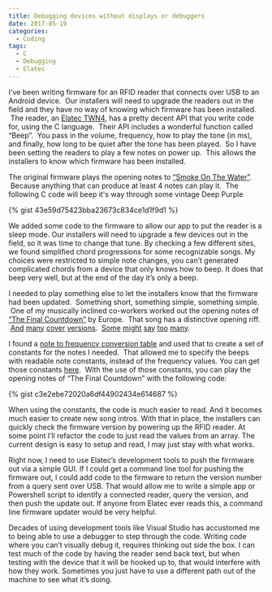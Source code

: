 ```yaml
---
title: Debugging devices without displays or debuggers
date: 2017-05-19
categories:
  - Coding
tags:
  - C
  - Debugging
  - Elatec
---
```

I've been writing firmware for an RFID reader that connects over USB to an Android device.  Our installers will need to upgrade the readers out in the field and they have no way of knowing which firmware has been installed.  The reader, an [Elatec TWN4](https://www.elatec-rfid.com/en/products/multi-technology-rfid-reader/housed/hf-lf-nfc-multi-technology/), has a pretty decent API that you write code for, using the C language.  Their API includes a wonderful function called &#8220;Beep&#8221;.  You pass in the volume, frequency, how to play the tone (in ms), and finally, how long to be quiet after the tone has been played.  So I have been setting the readers to play a few notes on power up.  This allows the installers to know which firmware has been installed.

The original firmware plays the opening notes to [&#8220;Smoke On The Water&#8221;](https://www.youtube.com/watch?v=ikGyZh0VbPQ).  Because anything that can produce at least 4 notes can play it.  The following C code will beep it's way through some vintage Deep Purple

{% gist 43e59d75423bba23673c834ce1d1f9d1 %}

We added some code to the firmware to allow our app to put the reader is a sleep mode.  Our installers will need to upgrade a few devices out in the field, so it was time to change that tune.  By checking a few different sites, we found simplified chord progressions for some recognizable songs.  My choices were restricted to simple note changes, you can’t generated complicated chords from a device that only knows how to beep.  It does that beep very well, but at the end of the day it’s only a beep.

 I needed to play something else to let the installers know that the firmware had been updated.  Something short, something simple, something simple.  One of my musically inclined co-workers worked out the opening notes of <a href="https://www.youtube.com/watch?v=9jK-NcRmVcw">&#8220;The Final Countdown&#8221;</a> by Europe.  That song has a distinctive opening riff.  <a href="https://www.youtube.com/watch?v=wITDyljrWuA">And</a> <a href="https://www.youtube.com/watch?v=vawrp_gMXJs">many</a> <a href="https://www.youtube.com/watch?v=S5AsyuNia5Y">cover</a> <a href="https://www.youtube.com/watch?v=6GRHANmafp0">versions</a>.  <a href="https://www.youtube.com/watch?v=FjeMDvCdrtc">Some</a> <a href="https://www.youtube.com/watch?v=3U36zas52wk">might</a> <a href="https://www.youtube.com/watch?v=W80X2KzRBFE">say</a> <a href="https://www.youtube.com/watch?v=bJJcrRstHBE">too</a> <a href="https://www.youtube.com/watch?v=fdlB_-2pBTo">many</a>.

 I found a <a href="https://www.audiology.org/sites/default/files/ChasinConversionChart.pdf">note to frequency conversion table</a> and used that to create a set of constants for the notes I needed.  That allowed me to specify the beeps with readable note constants, instead of the frequency values. You can get those constants <a href="https://gist.github.com/anotherlab/180855ddcb4c71a11d7ad4c0c243942b">here</a>.  With the use of those constants, you can play the opening notes of &#8220;The Final Countdown&#8221; with the following code:

 {% gist c3e2ebe72020a6df44902434e614687 %}

 When using the constants, the code is much easier to read.  And it becomes much easier to create new song intros. With that in place, the installers can quickly check the firmware version by powering up the RFID reader.  At some point I’ll refactor the code to just read the values from an array.  The current design is easy to setup and read, I may just stay with what works.

Right now, I need to use Elatec’s development tools to push the firrmware out via a simple GUI.  If I could get a command line tool for pushing the firmware out, I could add code to the firmware to return the version number from a query sent over USB.  That would allow me to write a simple app or Powershell script to identify a connected reader, query the version, and then push the update out.  If anyone from Elatec ever reads this, a command line firmware updater would be very helpful.

Decades of using development tools like Visual Studio has accustomed me to being able to use a debugger to step through the code.  Writing code where you can’t visually debug it, requires thinking out side the box.  I can test much of the code by having the reader send back text, but when testing with the device that it will be hooked up to, that would interfere with how they work.  Sometimes you just have to use a different path out of the machine to see what it’s doing.
